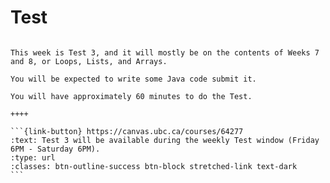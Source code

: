 # Test

````{panels}

This week is Test 3, and it will mostly be on the contents of Weeks 7 and 8, or Loops, Lists, and Arrays.

You will be expected to write some Java code submit it.

You will have approximately 60 minutes to do the Test.

++++ 

```{link-button} https://canvas.ubc.ca/courses/64277
:text: Test 3 will be available during the weekly Test window (Friday 6PM - Saturday 6PM).
:type: url
:classes: btn-outline-success btn-block stretched-link text-dark
```
````